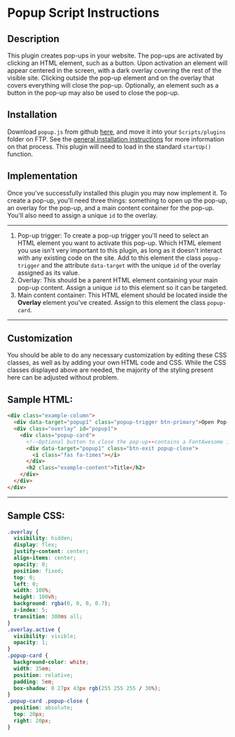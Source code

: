 # Popup Script Instructions
## Description
This plugin creates pop-ups in your website. The pop-ups are activated by clicking an HTML element, such as a button. Upon activation an element will appear centered in the screen, with a dark overlay covering the rest of the visible site. Clicking outside the pop-up element and on the overlay that covers everything will close the pop-up. Optionally, an element such as a button in the pop-up may also be used to close the pop-up.
## Installation
Download `popup.js` from github [here](https://github.com/Webmarkets/Popup-Script), and move it into your `Scripts/plugins` folder on FTP. See the [general installation instructions](https://github.com/Webmarkets/Plugins-Module/blob/main/README.md) for more information on that process. This plugin will need to load in the standard `startUp()` function.
## Implementation
Once you've successfully installed this plugin you may now implement it. To create a pop-up, you'll need three things: something to open up the pop-up, an overlay for the pop-up, and a main content container for the pop-up. You'll also need to assign a unique `id` to the overlay. 
___
1. Pop-up trigger: To create a pop-up trigger you'll need to select an HTML element you want to activate this pop-up. Which HTML element you use isn't very important to this plugin, as long as it doesn't interact with any existing code on the site. Add to this element the class `popup-trigger` and the attribute `data-target` with the unique `id` of the overlay assigned as its value.
2. Overlay: This should be a parent HTML element containing your main pop-up content. Assign a unique `id` to this element so it can be targeted.
3. Main content container: This HTML element should be located inside the **Overlay** element you've created. Assign to this element the class `popup-card`.
___
## Customization
You should be able to do any necessary customization by editing these CSS classes, as well as by adding your own HTML code and CSS. While the CSS classes displayed above are needed, the majority of the styling present here can be adjusted without problem.
## Sample HTML:
```html
<div class="example-column">
  <div data-target="popup1" class="popup-trigger btn-primary">Open Pop-up</div>
  <div class="overlay" id="popup1">
    <div class="popup-card">
      <!--Optional button to close the pop-up--contains a FontAwesome icon-->
      <div data-target="popup1" class="btn-exit popup-close">
        <i class="fas fa-times"></i>
      </div>
      <h2 class="example-content">Title</h2>
    </div>
  </div>
</div>
```
___
## Sample CSS:
```css
.overlay {
  visibility: hidden;
  display: flex;
  justify-content: center;
  align-items: center;
  opacity: 0;
  position: fixed;
  top: 0;
  left: 0;
  width: 100%;
  height: 100vh;
  background: rgba(0, 0, 0, 0.7);
  z-index: 5;
  transition: 300ms all;
}
.overlay.active {
  visibility: visible;
  opacity: 1;
}
.popup-card {
  background-color: white;
  width: 35em;
  position: relative;
  padding: 5em;
  box-shadow: 0 27px 43px rgb(255 255 255 / 30%);
}
.popup-card .popup-close {
  position: absolute;
  top: 20px;
  right: 20px;
}
```